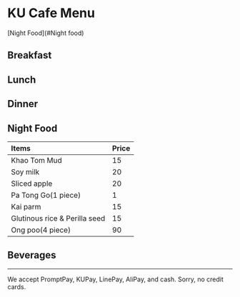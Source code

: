# KU Cafe Menu
[Night Food](#Night food)

## Breakfast

    
## Lunch 


## Dinner


## Night Food

|Items                         |   Price|
|:-------------|-------|
|Khao Tom Mud                  |     15 |
|Soy milk                      |      20|
|Sliced apple                  |      20|
|Pa Tong Go(1 piece)           |      1 |
|Kai parm                      |      15|
|Glutinous rice & Perilla seed |      15|
|Ong poo(4 piece)              |      90|
## Beverages



---

We accept PromptPay, KUPay, LinePay, AliPay, and cash. Sorry, no credit cards.
